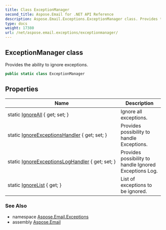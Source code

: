 ```yaml
---
title: Class ExceptionManager
second_title: Aspose.Email for .NET API Reference
description: Aspose.Email.Exceptions.ExceptionManager class. Provides the ability to ignore exceptions
type: docs
weight: 17380
url: /net/aspose.email.exceptions/exceptionmanager/
---
```

## ExceptionManager class

Provides the ability to ignore exceptions.

```csharp
public static class ExceptionManager
```

## Properties

| Name | Description |
| --- | --- |
| static [IgnoreAll](../../aspose.email.exceptions/exceptionmanager/ignoreall/) { get; set; } | Ignore all exceptions. |
| static [IgnoreExceptionsHandler](../../aspose.email.exceptions/exceptionmanager/ignoreexceptionshandler/) { get; set; } | Provides possibility to handle Exceptions. |
| static [IgnoreExceptionsLogHandler](../../aspose.email.exceptions/exceptionmanager/ignoreexceptionsloghandler/) { get; set; } | Provides possibility to handle Ignored Exceptions Log. |
| static [IgnoreList](../../aspose.email.exceptions/exceptionmanager/ignorelist/) { get; } | List of exceptions to be ignored. |

### See Also

* namespace [Aspose.Email.Exceptions](../../aspose.email.exceptions/)
* assembly [Aspose.Email](../../)


